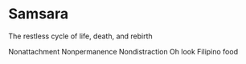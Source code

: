 # Samsara
The restless cycle of life, death, and rebirth

Nonattachment
Nonpermanence
Nondistraction
Oh look Filipino food
